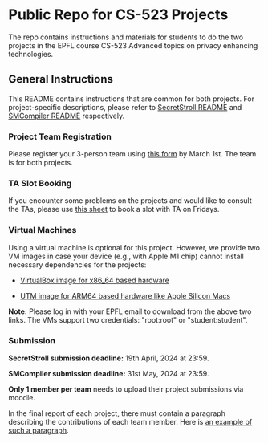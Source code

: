 Public Repo for CS-523 Projects
======================

The repo contains instructions and materials for students to do the two projects in the EPFL course CS-523 Advanced topics on privacy enhancing technologies.

## General Instructions

This README contains instructions that are common for both projects. For project-specific descriptions, please refer to [SecretStroll README](./secretstroll/README.md) and [SMCompiler README](./smcompiler/README.md) respectively. 

### Project Team Registration

Please register your 3-person team using [this form](https://docs.google.com/forms/d/e/1FAIpQLSe4_8VOW6_IrhMycA5gxNg76BBnnwO9K5WNArKP225U_SXyWQ/viewform?usp=sf_link) by March 1st. 
The team is for both projects. 

### TA Slot Booking

If you encounter some problems on the projects and would like to consult the TAs, please use [this sheet](https://docs.google.com/spreadsheets/d/1erESnNeBi2khQS-UP38QqR6iGraKc957w45Elz-dZ20/edit) to book a slot with TA on Fridays.

### Virtual Machines

Using a virtual machine is optional for this project. However, we provide two VM images in case your device (e.g., with Apple M1 chip) cannot install necessary dependencies for the projects: 

- [VirtualBox image for x86_64 based hardware](https://drive.google.com/file/d/1pchAY6TKQNIaVJM6XRJt1CyDILJi7yzb/view?usp=share_link)

- [UTM image for ARM64 based hardware like Apple Silicon Macs](https://drive.google.com/file/d/1QdDnRzLMeuc0prGngXZse_vLV4HAclm_/view?usp=share_link)

**Note:** Please log in with your EPFL email to download from the above two links. The VMs support two credentials: "root:root" or "student:student".


### Submission

**SecretStroll submission deadline:** 19th April, 2024 at 23:59. 

**SMCompiler submission deadline:** 31st May, 2024 at 23:59. 

**Only 1 member per team** needs to upload their project submissions via moodle. 

In the final report of each project, there must contain a paragraph describing the contributions of each team member. Here is [an example of such a paragraph](https://www.epj.org/images/stories/faq/examples-of-author-contributions.pdf). 







